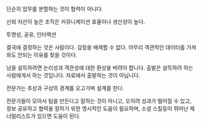단순히 업무를 분할하는 것이 협력이 아니다.

신뢰 자산이 높은 조직은 커뮤니케이션 효율이나 생산성이 높다.

투명성, 공유, 인터랙션

결국에 결정하는 것은 사람이다. 감정을 배제할 수 없다. 아무리 객관적인 데이터를 가져와도 안되는 이유를 찾을 것이다.

남을 설득하려면 논리성과 객관성에 대한 환상을 버려야 합니다. 출발은 설득하려 하는 사람에게서 하는 것입니다. 자료에서 출발하는 것이 아닙니다.

전문가는 추상과 구상의 경계를 오고가며 설계를 한다.

전문가들이 모아서 팀을 만든다고 잘하는 것이 아니고, 오히려 성과가 떨어질 수 있고, 정보 공유하고 협력을 잘하기 위한 명시적인 도움이 필요하며, 소셜 스킬등이 뛰어난 제너럴리스트가 있으면 도움이 된다.

